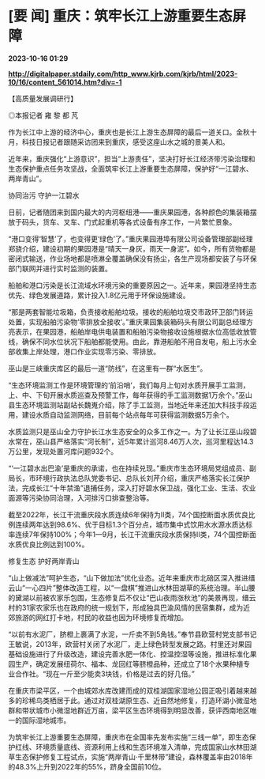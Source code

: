 # [要 闻] 重庆：筑牢长江上游重要生态屏障

**2023-10-16 01:29**

**http://digitalpaper.stdaily.com/http_www.kjrb.com/kjrb/html/2023-10/16/content_561014.htm?div=-1**

【高质量发展调研行】

 ◎本报记者 雍 黎 都 芃

 作为长江中上游的经济中心，重庆也是长江上游生态屏障的最后一道关口。金秋十月，科技日报记者跟随采访团来到重庆，感受这座山水之城的景美人和。

 近年来，重庆强化“上游意识”，担当“上游责任”，坚决打好长江经济带污染治理和生态保护重点任务攻坚战，全面筑牢长江上游重要生态屏障，保护好“一江碧水、两岸青山”。

 协同治污 守护一江碧水

 日前，记者随团来到国内最大的内河枢纽港——重庆果园港，各种颜色的集装箱摆放于码头，货车、叉车、门式起重机等各式设备有序工作，一片繁忙景象。

 “港口变得‘智慧’了，也变得更‘绿色’了。”重庆果园港埠有限公司设备管理部副经理郑骁介绍，建设初期的果园港是“晴天一身灰，雨天一身泥”。如今，所有货物都是密闭式输送，作业场地都是喷淋全覆盖确保没有扬尘，各生产现场都安装了与环保部门联网并进行实时监测的装置。

 船舶和港口污染是长江流域水环境污染的重要原因之一。近年来，果园港坚持生态优先、绿色发展道路，累计投入1.8亿元用于环保设施建设。

 “那是两套智能垃圾箱，负责接收船舶垃圾。接收的船舶垃圾交市政环卫部门转运处置，实现船舶污染物‘零排放全接收’。”重庆果园集装箱码头有限公司副总经理方亮表示，在果园港，船舶岸电供电装置和船舶污染物接收设施根据水位高低收放管线，确保不同水位状况下船舶都能使用。由此，靠港船舶不用自发电，船上污水全部收集上岸处理，港口作业实现零污染、零排放。

 巫山是三峡重庆库区的最后一道“防线”，在这里有一群“水医生”。

 “生态环境监测工作是环境管理的‘前沿哨’，我们每月上旬对水质开展手工监测，上、中、下旬开展水质巡查及预警工作，每年获得的手工监测数据1万余个。”巫山县生态环境监测站副站长魏嵬介绍，除了手工监测，当地近年来还加大科技手段运用，建设水质自动监测网络，目前每个站点每年可获得监测数据5万余个。

 水质监测只是巫山全力守护长江水生态安全的众多工作之一。为了让长江巫山段碧水常在，巫山县严格落实“河长制”，近5年累计巡河8.46万人次，巡河里程达14.3万公里，发现处置河库问题932个。

 “‘一江碧水出巴渝’是重庆的承诺，也在持续兑现。”重庆市生态环境局党组成员、副局长，市环境行政执法总队党委书记、总队长刘芹介绍，重庆严格落实长江保护法，完成长江“十年禁渔”退捕任务，深入打好碧水保卫战，强化工业、生活、农业面源等污染协同治理，入河排污口排查整治等。

 截至2022年，长江干流重庆段水质连续6年保持为Ⅱ类，74个国控断面水质优良比例连续两年达到98.6%、优于目标1.3个百分点，城市集中式饮用水水源水质达标率连续7年保持100%；今年1—9月，长江干流重庆段水质保持Ⅱ类，74个国控断面水质优良比例达到100%。

 修复生态 护好两岸青山

 “山上做减法”呵护生态，“山下做加法”优化业态。近年来重庆市北碚区深入推进缙云山“一心四片”整体改造工程，以“一盘棋”推进山水林田湖草的系统治理。半山腰的黛湖以前被农家乐包围，生态修复后不仅让“巴山夜雨涨秋池”的美景再现，缙云村的31家农家乐也在政府的统一规划下，形成独具巴渝风情的民宿集群，成为近郊旅游的网红打卡地，村民的收益也因为环境修复而增加。

 “以前有水泥厂，脐橙上裹满了水泥，一斤卖不到5角钱。”奉节县欧营村党支部书记王敏说，2013年，欧营村关闭了水泥厂，走上绿色转型发展之路。村里还对果园基础设施进行了升级改造，建设完善水肥一体化、控温控湿等设施，推进标准化果园生产，确定发展纽荷尔、福本、龙回红等脐橙品种，还成立了18个水果种植专业合作社。“现在一斤至少能卖3块钱，价格是过去的好几倍。”

 在重庆市梁平区，一个由城郊水库改建而成的双桂湖国家湿地公园正吸引着越来越多的珍稀鸟类栖居于此。通过对双桂湖原生态、近自然地修复，打造环湖小微湿地群和带状城市小微湿地群近万亩，梁平区生态环境得到明显改善，获评西南地区唯一的国际湿地城市。

 为筑牢长江上游重要生态屏障，重庆市在全国率先发布实施“三线一单”，即生态保护红线、环境质量底线、资源利用上线和生态环境准入清单，完成国家山水林田湖草生态保护修复工程试点，实施“两岸青山·千里林带”建设，森林覆盖率由2018年的48.3%上升到2022年的55%，跻身全国前10位。